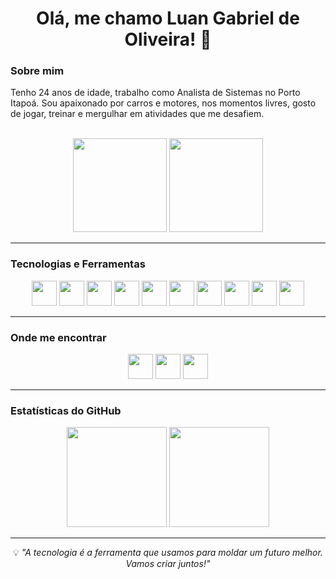 <h1 align="center">Olá, me chamo Luan Gabriel de Oliveira! 👋</h1>

### Sobre mim


Tenho 24 anos de idade, trabalho como Analista de Sistemas no Porto Itapoá.
Sou apaixonado por carros e motores, nos momentos livres, gosto de jogar, treinar e mergulhar em atividades que me desafiem.

<br>
<div align="center">
  <img src="https://github.com/user-attachments/assets/ac0b3d65-6d64-4dce-b74d-ad7f1ad68342" style="height: 150px;"/>
  <img src="https://github.com/user-attachments/assets/7e133b52-a9b7-484e-a9bd-b18b96051163" style="height: 150px;"/>
</div>

---

### Tecnologias e Ferramentas
<div align="center">
  <a href="https://github.com/Luan-gab-oliveira"><img height="40px" src="https://cdn.jsdelivr.net/gh/devicons/devicon@latest/icons/html5/html5-original.svg"/></a>
  <a href="https://github.com/Luan-gab-oliveira"><img height="40px" src="https://cdn.jsdelivr.net/gh/devicons/devicon@latest/icons/css3/css3-original.svg"/></a>
  <a href="https://github.com/Luan-gab-oliveira"><img height="40px" src="https://cdn.jsdelivr.net/gh/devicons/devicon@latest/icons/bootstrap/bootstrap-original.svg"/></a>
  <a href="https://github.com/Luan-gab-oliveira"><img height="40px" src="https://cdn.jsdelivr.net/gh/devicons/devicon@latest/icons/javascript/javascript-original.svg"/></a>
  <a href="https://github.com/Luan-gab-oliveira"><img height="40px" src="https://cdn.jsdelivr.net/gh/devicons/devicon@latest/icons/react/react-original.svg"/></a>
  <a href="https://github.com/Luan-gab-oliveira"><img height="40px" src="https://cdn.jsdelivr.net/gh/devicons/devicon@latest/icons/nodejs/nodejs-original-wordmark.svg"/></a>
  <a href="https://github.com/Luan-gab-oliveira"><img height="40px" src="https://cdn.jsdelivr.net/gh/devicons/devicon@latest/icons/nodered/nodered-original.svg"/></a>
  <a href="https://github.com/Luan-gab-oliveira"><img height="40px" src="https://cdn.jsdelivr.net/gh/devicons/devicon@latest/icons/python/python-original.svg"/></a>
  <a href="https://github.com/Luan-gab-oliveira"><img height="40px" src="https://cdn.jsdelivr.net/gh/devicons/devicon@latest/icons/mongodb/mongodb-original.svg"/></a>
  <a href="https://github.com/Luan-gab-oliveira"><img height="40px" src="https://cdn.jsdelivr.net/gh/devicons/devicon@latest/icons/mysql/mysql-original.svg"/></a>
</div>

---

### Onde me encontrar

<div align="center">
  <a href="https://www.linkedin.com/in/luan-gabriel-de-oliveira-5188081b3/"><img height="40px" src="https://cdn.jsdelivr.net/gh/devicons/devicon@latest/icons/linkedin/linkedin-original.svg"/></a>
  <a href="mailto:dev.luanoliveira@gmail.com"><img height="40px" src="https://storage.googleapis.com/gweb-workspace-assets/uploads/7uffzv9dk4sn-2ANudyZddMUfBdOX8YWDbe-8da52413e8fe627a74e653f02de3e001-Gmail.svg"/></a>
  <a href="https://luan-gab-oliveira.github.io/Portifolio/"><img height="40px" src="https://luan-gab-oliveira.github.io/Portifolio/images/myavatar.jpg"/></a>
</div>

---

### Estatísticas do GitHub

<div align="center">
 <a href="https://github.com/Luan-gab-oliveira"><img height="160em" src="https://github-readme-stats.vercel.app/api?username=Luan-gab-oliveira&show_icons=true&theme=react&include_all_commits=true&count_private=true"/></a>
 <img height="160em" src="https://github-readme-stats.vercel.app/api/top-langs/?username=Luan-gab-oliveira&layout=compact&langs_count=7&theme=react"/>
</div>

---
<div align="center">
  💡 <em>"A tecnologia é a ferramenta que usamos para moldar um futuro melhor. Vamos criar juntos!"</em>
</div>
